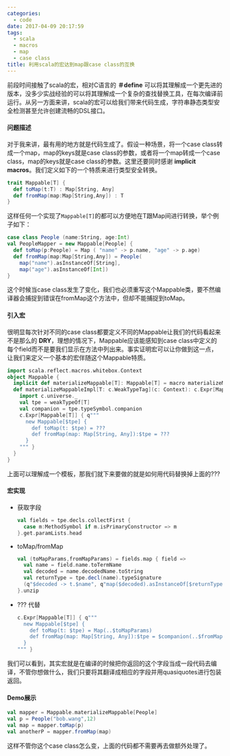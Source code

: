 ```yaml
---
categories:
  - code
date: 2017-04-09 20:17:59
tags:
  - scala
  - macros
  - map
  - case class
title: 利用scala的宏达到map跟case class的互换
---
```


前段时间接触了scala的宏，相对C语言的 **＃define** 可以将其理解成一个更先进的版本，没多少实战经验的可以将其理解成一个复杂的查找替换工具，在每次编译前运行。从另一方面来讲，scala的宏可以给我们带来代码生成，字符串静态类型安全检测甚至允许创建流畅的DSL接口。

#### 问题描述

对于我来讲，最有用的地方就是代码生成了。假设一种场景，将一个case class转成一个map，map的keys就是case class的参数，或者将一个map转成一个case class，map的keys就是case class的参数。这里还要同时感谢 **implicit macros**。我们定义如下的一个特质来进行类型安全转换。

```scala
trait Mappable[T] {
  def toMap(t:T) : Map[String, Any]
  def fromMap(map:Map[String,Any]) : T
}
```

这样任何一个实现了`Mappable[T]`的都可以方便地在T跟Map间进行转换，举个例子如下：

```scala
case class People (name:String, age:Int) 
val PeopleMapper = new Mappable[People] {
  def toMap(p:People) = Map ( "name" -> p.name, "age" -> p.age)
  def fromMap(map:Map[String,Any]) = People(
  	map("name").asInstanceOf[String],
  	map("age").asInstanceOf[Int])
}
```

这个时候当case class发生了变化，我们也必须重写这个Mappable类，要不然编译器会捕捉到错误在fromMap这个方法中，但却不能捕捉到toMap。

#### 引入宏

很明显每次针对不同的case class都要定义不同的Mappable让我们的代码看起来不是那么的 **DRY**，理想的情况下，Mappable应该能感知到case class中定义的每个field而不是要我们显示在方法中列出来。事实证明宏可以让你做到这一点，让我们来定义一个基本的宏伴随这个Mappable特质。

```scala
import scala.reflect.macros.whitebox.Context
object Mappable {
  implicit def materializeMappable[T]: Mappable[T] = macro materializeMappableImpl[T]
  def materializeMappableImpl[T: c.WeakTypeTag](c: Context): c.Expr[Mappable[T]] = {
    import c.universe._
    val tpe = weakTypeOf[T]
    val companion = tpe.typeSymbol.companion
    c.Expr[Mappable[T]] { q"""
      new Mappable[$tpe] {
        def toMap(t: $tpe) = ???
        def fromMap(map: Map[String, Any]):$tpe = ???
      }
    """ }
  }
}
```
上面可以理解成一个模板，那我们就下来要做的就是如何用代码替换掉上面的???

#### 宏实现

* 获取字段

  ```scala
  val fields = tpe.decls.collectFirst {
    case m:MethodSymbol if m.isPrimaryConstructor => m
  }.get.paramLists.head
  ```

* toMap/fromMap

  ```scala
  val (toMapParams,fromMapParams) = fields.map { field =>
    val name = field.name.toTermName
    val decoded = name.decodedName.toString
    val returnType = tpe.decl(name).typeSignature
    (q"$decoded -> t.$name", q"map($decoded).asInstanceOf[$returnType]")
  }.unzip
  ```

* ??? 代替

  ```scala
  c.Expr[Mappable[T]] { q"""
    new Mappable[$tpe] {
      def toMap(t: $tpe) = Map(..$toMapParams)
      def fromMap(map: Map[String, Any]):$tpe = $companion(..$fromMapParams)
    }
  """ }
  ```

我们可以看到，其实宏就是在编译的时候把你返回的这个字段当成一段代码去编译，不管你想做什么，我们只要将其翻译成相应的字段并用quasiquotes进行包装返回。

#### Demo展示

```scala
val mapper = Mappable.materializeMappable[People]
val p = People("bob.wang",12)
val map = mapper.toMap(p)
val anotherP = mapper.fromMap(map)
```

这样不管你这个case class怎么变，上面的代码都不需要再去做额外处理了。